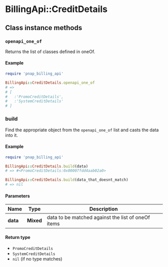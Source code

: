 # BillingApi::CreditDetails

## Class instance methods

### `openapi_one_of`

Returns the list of classes defined in oneOf.

#### Example

```ruby
require 'pnap_billing_api'

BillingApi::CreditDetails.openapi_one_of
# =>
# [
#   :'PromoCreditDetails',
#   :'SystemCreditDetails'
# ]
```

### build

Find the appropriate object from the `openapi_one_of` list and casts the data into it.

#### Example

```ruby
require 'pnap_billing_api'

BillingApi::CreditDetails.build(data)
# => #<PromoCreditDetails:0x00007fdd4aab02a0>

BillingApi::CreditDetails.build(data_that_doesnt_match)
# => nil
```

#### Parameters

| Name | Type | Description |
| ---- | ---- | ----------- |
| **data** | **Mixed** | data to be matched against the list of oneOf items |

#### Return type

- `PromoCreditDetails`
- `SystemCreditDetails`
- `nil` (if no type matches)

